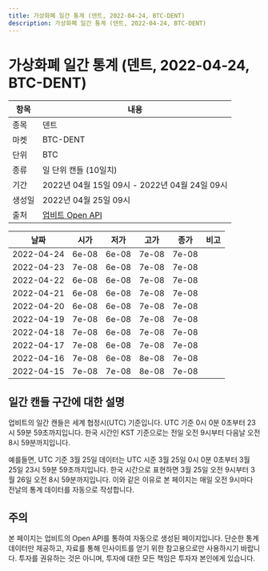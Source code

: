 ```yaml
---
title: 가상화폐 일간 통계 (덴트, 2022-04-24, BTC-DENT)
description: 가상화폐 일간 통계 (덴트, 2022-04-24, BTC-DENT)
---
```



가상화폐 일간 통계 (덴트, 2022-04-24, BTC-DENT)
===

|항목|내용|
|--|--|
|종목|덴트|
|마켓|BTC-DENT|
|단위|BTC|
|종류|일 단위 캔들 (10일치)|
|기간|2022년 04월 15일 09시 - 2022년 04월 24일 09시|
|생성일|2022년 04월 25일 09시|
|출처|[업비트 Open API](https://docs.upbit.com)|


|날짜|시가|저가|고가|종가|비고|
|--|--|--|--|--|--|
|2022-04-24|6e-08|6e-08|7e-08|7e-08|    |
|2022-04-23|7e-08|6e-08|7e-08|7e-08|    |
|2022-04-22|6e-08|6e-08|7e-08|7e-08|    |
|2022-04-21|6e-08|6e-08|7e-08|7e-08|    |
|2022-04-20|6e-08|6e-08|7e-08|7e-08|    |
|2022-04-19|7e-08|6e-08|7e-08|7e-08|    |
|2022-04-18|7e-08|6e-08|7e-08|7e-08|    |
|2022-04-17|7e-08|6e-08|7e-08|7e-08|    |
|2022-04-16|7e-08|6e-08|8e-08|7e-08|    |
|2022-04-15|7e-08|7e-08|8e-08|7e-08|    |


일간 캔들 구간에 대한 설명
---


업비트의 일간 캔들은 세계 협정시(UTC) 기준입니다. 
UTC 기준 0시 0분 0초부터 23시 59분 59초까지입니다. 
한국 시간인 KST 기준으로는 전일 오전 9시부터 다음날 오전 8시 59분까지입니다. 


예를들면, UTC 기준 3월 25일 데이터는 UTC 시준 3월 25일 0시 0분 0초부터 3월 25일 23시 59분 59초까지입니다. 
한국 시간으로 표현하면 3월 25일 오전 9시부터 3월 26일 오전 8시 59분까지입니다. 
이와 같은 이유로 본 페이지는 매일 오전 9시마다 전날의 통계 데이터를 자동으로 작성합니다. 


주의
---


본 페이지는 업비트의 Open API를 통하여 자동으로 생성된 페이지입니다. 
단순한 통계 데이터만 제공하고, 자료를 통해 인사이트를 얻기 위한 참고용으로만 사용하시기 바랍니다. 
투자를 권유하는 것은 아니며, 투자에 대한 모든 책임은 투자자 본인에게 있습니다. 
